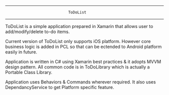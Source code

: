 ﻿*****************************************************************************************
                                ToDoList
*****************************************************************************************


ToDoList is a simple application prepared in Xamarin that allows user to 
add/modify/delete to-do items.

Current version of ToDoList only supports iOS platform. However core business logic is 
added in PCL so that can be ectended to Android platform easily in future.

Application is written in C# using Xamarin best practices & it adopts MVVM design pattern. All common code 
is in ToDoLibrary which is actually a Portable Class Library.


Application uses Behaviors & Commands wherever required. It also uses DependancyService to get Platform specific feature.
